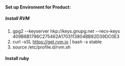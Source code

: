 #### Set up Enviroment for Product:

##### Install RVM
 1. gpg2 --keyserver hkp://keys.gnupg.net --recv-keys 409B6B1796C275462A1703113804BB82D39DC0E3
 2. curl -sSL https://get.rvm.io | bash -s stable
 3. source /etc/profile.d/rvm.sh
 
#### Install ruby 